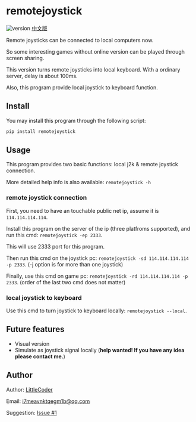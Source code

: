 # remotejoystick

![version][py27] [中文版][chinese-version]

Remote joysticks can be connected to local computers now.

So some interesting games without online version can be played through screen sharing.

This version turns remote joysticks into local keyboard. With a ordinary server, delay is about 100ms.

Also, this program provide local joystick to keyboard function.

## Install

You may install this program through the following script:

```bash
pip install remotejoystick
```

## Usage

This program provides two basic functions: local j2k & remote joystick connection.

More detailed help info is also available: `remotejoystick -h`

### remote joystick connection

First, you need to have an touchable public net ip, assume it is `114.114.114.114`.

Install this program on the server of the ip (three platfroms supported), and run this cmd: `remotejoystick -ep 2333`.

This will use 2333 port for this program.

Then run this cmd on the joystick pc: `remotejoystick -sd 114.114.114.114 -p 2333`. (-j option is for more than one joystick)

Finally, use this cmd on game pc: `remotejoystick -rd 114.114.114.114 -p 2333`. (order of the last two cmd does not matter)

### local joystick to keyboard

Use this cmd to turn joystick to keyboard locally: `remotejoystick --local`.

## Future features
* Visual version
* Simulate as joystick signal locally (**help wanted! If you have any idea please contact me.**)

## Author

Author: [LittleCoder][author]

Email: i7meavnktqegm1b@qq.com

Suggestion: [Issue #1][issue#1]

[py27]: https://img.shields.io/badge/python-2.7-ff69b4.svg
[author]: https://github.com/littlecodersh
[chinese-version]: https://github.com/littlecodersh/remotejoystick/blob/master/README.md
[issue#1]: https://github.com/littlecodersh/remotejoystick/issues/1
